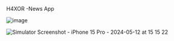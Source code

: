 H4XOR -News App

![image](https://github.com/Harshit-2/H4X0R/assets/102576901/66914499-07b4-4c30-939e-021cdff5b644)


![Simulator Screenshot - iPhone 15 Pro - 2024-05-12 at 15 15 22](https://github.com/Harshit-2/H4X0R/assets/102576901/cb89abae-17a9-4284-a4a0-f7094279e655)
